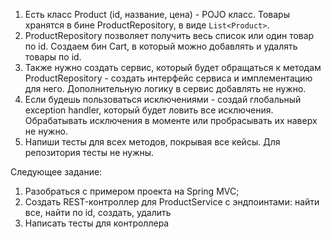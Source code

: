 1. Есть класс Product (id, название, цена) - POJO класс. Товары хранятся в бине ProductRepository, в виде `List<Product>`.
2. ProductRepository позволяет получить весь список или один товар по id. Создаем бин Cart, в который можно добавлять и удалять товары по id.
3. Также нужно создать сервис, который будет обращаться к методам ProductRepository - создать интерфейс сервиса и имплементацию для него. Дополнительную логику в сервис добавлять не нужно.
4. Если будешь пользоваться исключениями - создай глобальный exception handler, который будет ловить все исключения. Обрабатывать исключения в моменте или пробрасывать их наверх не нужно.
5. Напиши тесты для всех методов, покрывая все кейсы. Для репозитория тесты не нужны.

Следующее задание:
1. Разобраться с примером проекта на Spring MVC;
2. Создать REST-контроллер для ProductService c эндпоинтами: найти все, найти по id, создать, удалить
3. Написать тесты для контроллера